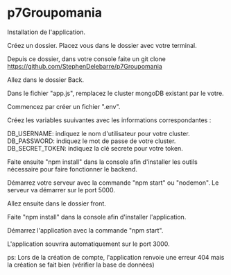 # p7Groupomania

Installation de l'application.

Créez un dossier. Placez vous dans le dossier avec votre terminal.

Depuis ce dossier, dans votre console faite un git clone https://github.com/StephenDelebarre/p7Groupomania

Allez dans le dossier Back.

Dans le fichier "app.js", remplacez le cluster mongoDB existant par le votre.

Commencez par créer un fichier ".env".

Créez les variables suuivantes avec les informations correspondantes :

DB_USERNAME: indiquez le nom d'utilisateur pour votre cluster.
DB_PASSWORD: indiquez le mot de passe de votre cluster.
DB_SECRET_TOKEN: indiquez la clé secrete pour votre token.

Faite ensuite "npm install" dans la console afin d'installer les outils nécessaire pour faire fonctionner le backend. 

Démarrez votre serveur avec la commande "npm start" ou "nodemon". Le serveur va démarrer sur le port 5000.

Allez ensuite dans le dossier front.

Faite "npm install" dans la console afin d'installer l'application.

Démarrez l'application avec la commande "npm start".

L'application souvrira automatiquement sur le port 3000.


ps: Lors de la création de compte, l'application renvoie une erreur 404 mais la création se fait bien (vérifier la base de données)
